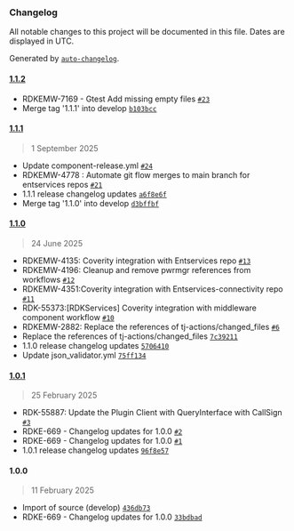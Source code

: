 ### Changelog

All notable changes to this project will be documented in this file. Dates are displayed in UTC.

Generated by [`auto-changelog`](https://github.com/CookPete/auto-changelog).

#### [1.1.2](https://github.com/rdkcentral/entservices-connectivity/compare/1.1.1...1.1.2)

- RDKEMW-7169 - Gtest Add missing empty files [`#23`](https://github.com/rdkcentral/entservices-connectivity/pull/23)
- Merge tag '1.1.1' into develop [`b103bcc`](https://github.com/rdkcentral/entservices-connectivity/commit/b103bccdc3e4d93284e6824a698d8859ad02ae88)

#### [1.1.1](https://github.com/rdkcentral/entservices-connectivity/compare/1.1.0...1.1.1)

> 1 September 2025

- Update component-release.yml [`#24`](https://github.com/rdkcentral/entservices-connectivity/pull/24)
- RDKEMW-4778 : Automate git flow merges to main branch for entservices repos [`#21`](https://github.com/rdkcentral/entservices-connectivity/pull/21)
- 1.1.1 release changelog updates [`a6f8e6f`](https://github.com/rdkcentral/entservices-connectivity/commit/a6f8e6f0e3fbeaac02c5420104d1e86293040bd8)
- Merge tag '1.1.0' into develop [`d3bffbf`](https://github.com/rdkcentral/entservices-connectivity/commit/d3bffbf0fa14380fbf2d73e6b24dc23f1e730a7c)

#### [1.1.0](https://github.com/rdkcentral/entservices-connectivity/compare/1.0.1...1.1.0)

> 24 June 2025

- RDKEMW-4135: Coverity integration with Entservices repo [`#13`](https://github.com/rdkcentral/entservices-connectivity/pull/13)
- RDKEMW-4196: Cleanup and remove pwrmgr references from workflows [`#12`](https://github.com/rdkcentral/entservices-connectivity/pull/12)
- RDKEMW-4351:Coverity integration with Entservices-connectivity repo [`#11`](https://github.com/rdkcentral/entservices-connectivity/pull/11)
- RDK-55373:[RDKServices] Coverity integration with middleware component workflow [`#10`](https://github.com/rdkcentral/entservices-connectivity/pull/10)
- RDKEMW-2882: Replace the references of tj-actions/changed_files [`#6`](https://github.com/rdkcentral/entservices-connectivity/pull/6)
- Replace the references of tj-actions/changed_files [`7c39211`](https://github.com/rdkcentral/entservices-connectivity/commit/7c392112c2318e92946df2a07e7d44cb25587b2b)
- 1.1.0 release changelog updates [`5706410`](https://github.com/rdkcentral/entservices-connectivity/commit/5706410a2dbd4b507903c38df785f01c7a706716)
- Update json_validator.yml [`75ff134`](https://github.com/rdkcentral/entservices-connectivity/commit/75ff134d2beccf5787e81c0dca5d05dcb9785679)

#### [1.0.1](https://github.com/rdkcentral/entservices-connectivity/compare/1.0.0...1.0.1)

> 25 February 2025

- RDK-55887: Update the Plugin Client with QueryInterface with CallSign [`#3`](https://github.com/rdkcentral/entservices-connectivity/pull/3)
- RDKE-669 - Changelog updates for 1.0.0 [`#2`](https://github.com/rdkcentral/entservices-connectivity/pull/2)
- RDKE-669 - Changelog updates for 1.0.0 [`#1`](https://github.com/rdkcentral/entservices-connectivity/pull/1)
- 1.0.1 release changelog updates [`96f8e57`](https://github.com/rdkcentral/entservices-connectivity/commit/96f8e57142f42e10a502c93a096916c0c49d9e4d)

#### 1.0.0

> 11 February 2025

- Import of source (develop) [`436db73`](https://github.com/rdkcentral/entservices-connectivity/commit/436db737f4edcdc0ef0017dc3359dc689254a5e3)
- RDKE-669 - Changelog updates for 1.0.0 [`33bdbad`](https://github.com/rdkcentral/entservices-connectivity/commit/33bdbadf9d6a12d5f820a969dd8a5f5ef9895c95)
